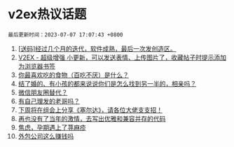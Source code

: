 # v2ex热议话题

`最后更新时间：2023-07-07 17:07:43 +0800`

1. [[送码]经过几个月的迭代，软件成熟，最后一次发创造区。](https://www.v2ex.com/t/954786)
1. [V2EX - 超级增强 小更新，可以发送表情、上传图片了，收藏帖子时提示添加为浏览器书签](https://www.v2ex.com/t/954772)
1. [你最喜欢吃的食物（百吃不厌）是什么？](https://www.v2ex.com/t/954826)
1. [结了婚的、有小孩的都来说说你们是怎么找到另一半的，相亲吗？](https://www.v2ex.com/t/954745)
1. [微信朋友圈替代？](https://www.v2ex.com/t/954664)
1. [有自己理发的老哥吗？](https://www.v2ex.com/t/954763)
1. [下周将在组会上分享《塞尔达》，请各位大佬支支招！](https://www.v2ex.com/t/954666)
1. [再也没有了当年的激情，去写出优雅和兼容并存的代码](https://www.v2ex.com/t/954784)
1. [焦虑，孕期遇上了荨麻疹](https://www.v2ex.com/t/954730)
1. [外包公司这么赚钱吗](https://www.v2ex.com/t/954760)

